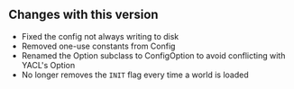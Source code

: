 ## Changes with this version
- Fixed the config not always writing to disk
- Removed one-use constants from Config
- Renamed the Option subclass to ConfigOption to avoid conflicting with YACL's Option
- No longer removes the `INIT` flag every time a world is loaded
